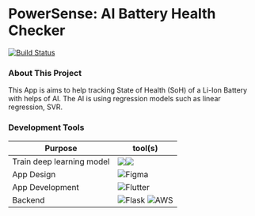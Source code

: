 # PowerSense: AI Battery Health Checker

[![Build Status](https://travis-ci.org/joemccann/dillinger.svg?branch=master)](https://travis-ci.org/joemccann/dillinger)


### About This Project
This App is aims to help tracking State of Health (SoH) of a Li-Ion Battery with helps of AI. The AI is using regression models such as linear regression, SVR.
### Development Tools
| Purpose | tool(s) |
| ------ | ------ |
|Train deep learning model|![](https://img.shields.io/badge/TensorFlow-FF6F00?style=for-the-badge&logo=tensorflow&logoColor=white)![](https://img.shields.io/badge/Python-14354C?style=for-the-badge&logo=python&logoColor=white)|
|App Design|![Figma](https://img.shields.io/badge/Figma-F24E1E?style=for-the-badge&logo=figma&logoColor=white)|
|App Development|![Flutter](https://img.shields.io/badge/Flutter-02569B?style=for-the-badge&logo=flutter&logoColor=white)|
|Backend|	![Flask](https://img.shields.io/badge/flask-%23000.svg?style=for-the-badge&logo=flask&logoColor=white) ![AWS](https://img.shields.io/badge/Amazon_AWS-FF9900?style=for-the-badge&logo=amazonaws&logoColor=white)|
